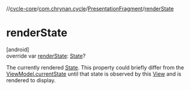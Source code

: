 //[cycle-core](../../../index.md)/[com.chrynan.cycle](../index.md)/[PresentationFragment](index.md)/[renderState](render-state.md)

# renderState

[android]\
override var [renderState](render-state.md): [State](index.md)?

The currently rendered [State](index.md). This property could briefly differ from the [ViewModel.currentState](../../../../cycle-core/cycle-core/com.chrynan.cycle/-view-model/current-state.md) until that state is observed by this [View](../../../../cycle-core/cycle-core/com.chrynan.cycle/-view/index.md) and is rendered to display.

